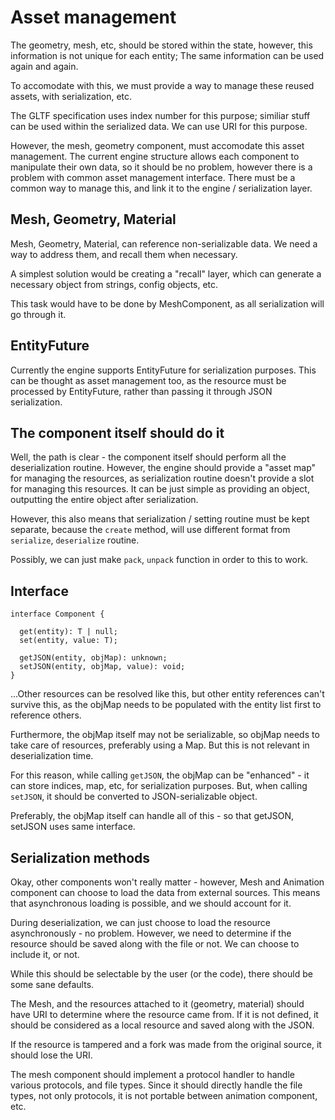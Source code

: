 # Asset management
The geometry, mesh, etc, should be stored within the state, however, this
information is not unique for each entity; The same information can be used
again and again.

To accomodate with this, we must provide a way to manage these reused assets,
with serialization, etc.

The GLTF specification uses index number for this purpose; similiar stuff can
be used within the serialized data. We can use URI for this purpose.

However, the mesh, geometry component, must accomodate this asset management.
The current engine structure allows each component to manipulate their own
data, so it should be no problem, however there is a problem with common asset
management interface. There must be a common way to manage this, and link it to
the engine / serialization layer.

## Mesh, Geometry, Material
Mesh, Geometry, Material, can reference non-serializable data. We need a way
to address them, and recall them when necessary.

A simplest solution would be creating a "recall" layer, which can generate a
necessary object from strings, config objects, etc.

This task would have to be done by MeshComponent, as all serialization will
go through it.

## EntityFuture
Currently the engine supports EntityFuture for serialization purposes. This
can be thought as asset management too, as the resource must be processed by
EntityFuture, rather than passing it through JSON serialization.

## The component itself should do it
Well, the path is clear - the component itself should perform all the
deserialization routine. However, the engine should provide a "asset map" for
managing the resources, as serialization routine doesn't provide a slot for
managing this resources. It can be just simple as providing an object,
outputting the entire object after serialization.

However, this also means that serialization / setting routine must be kept
separate, because the `create` method, will use different format from
`serialize`, `deserialize` routine.

Possibly, we can just make `pack`, `unpack` function in order to this to work.

## Interface

```tsx
interface Component {

  get(entity): T | null;
  set(entity, value: T);

  getJSON(entity, objMap): unknown;
  setJSON(entity, objMap, value): void;
}
```

...Other resources can be resolved like this, but other entity references can't
survive this, as the objMap needs to be populated with the entity list first
to reference others.

Furthermore, the objMap itself may not be serializable, so objMap needs to take
care of resources, preferably using a Map. But this is not relevant in
deserialization time.

For this reason, while calling `getJSON`, the objMap can be "enhanced" - it can
store indices, map, etc, for serialization purposes. But, when calling 
`setJSON`, it should be converted to JSON-serializable object.

Preferably, the objMap itself can handle all of this - so that getJSON, setJSON
uses same interface.

## Serialization methods
Okay, other components won't really matter - however, Mesh and Animation
component can choose to load the data from external sources. This means that
asynchronous loading is possible, and we should account for it.

During deserialization, we can just choose to load the resource asynchronously -
no problem. However, we need to determine if the resource should be saved along
with the file or not. We can choose to include it, or not.

While this should be selectable by the user (or the code), there should be some
sane defaults.

The Mesh, and the resources attached to it (geometry, material) should have
URI to determine where the resource came from. If it is not defined, it should
be considered as a local resource and saved along with the JSON.

If the resource is tampered and a fork was made from the original source, it
should lose the URI.

The mesh component should implement a protocol handler to handle various
protocols, and file types.
Since it should directly handle the file types, not only protocols, it is not
portable between animation component, etc. 
